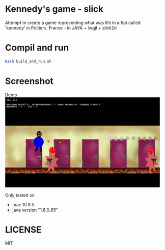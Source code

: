 Kennedy's game - slick
=================

Attempt to create a game representing what was life in a flat called 'kennedy' in Poitiers, France - in JAVA + lwgjl + slick2d

# Compil and run
``` bash
bash build_and_run.sh
```

# Screenshot
Demo ![Demo](demo/screenshot.png)

Only tested on

 + mac 10.9.5
 + java version "1.6.0_65"

# LICENSE

MIT
